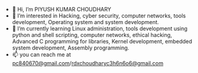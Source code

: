 - 👋 Hi, I’m PIYUSH KUMAR CHOUDHARY
- 👀 I’m interested in Hacking, cyber security, computer networks, tools development, Operating system and system development.
- 🌱 I’m currently learning Linux administration, tools development using python and shell scripting, computer networks, ethical hacking, Advanced C programming for libraries, Kernel development, embedded system development, Assembly programming.
- 📫 you can reach me at pc840670@gmail.com/rdxchoudharyc3h6n6o6@gmail.com

<!---
Piyush-Kumar-1985/Piyush-Kumar-1985 is a ✨ special ✨ repository because its `README.md` (this file) appears on your GitHub profile.
You can click the Preview link to take a look at your changes.
--->
